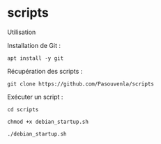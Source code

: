 # scripts

Utilisation

Installation de Git :

 ``apt install -y git``


Récupération des scripts :

``git clone https://github.com/Pasouvenla/scripts``


Exécuter un script :

``cd scripts``

``chmod +x debian_startup.sh``

``./debian_startup.sh``
